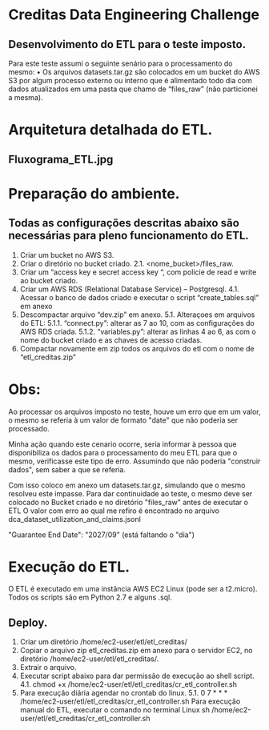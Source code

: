 # Creditas Data Engineering Challenge

## Desenvolvimento do ETL para o teste imposto.
Para este teste assumi o seguinte senário para o processamento do mesmo:
•	Os arquivos datasets.tar.gz são colocados em um bucket do AWS S3 por algum processo externo ou interno que é alimentado todo dia com dados atualizados em uma pasta que chamo de “files_raw” (não particionei a mesma).

# Arquitetura detalhada do ETL.

## Fluxograma_ETL.jpg

# Preparação do ambiente.

## Todas as configurações descritas abaixo são necessárias para pleno funcionamento do ETL. 
1.	Criar um bucket no AWS S3.
2.	Criar o diretório no bucket criado.
2.1.	<nome_bucket>/files_raw.
3.	Criar um “access key e secret access key “, com policie de read e write ao bucket criado.
4.	Criar um AWS RDS (Relational Database Service) – Postgresql.
4.1.	Acessar o banco de dados criado e executar o script “create_tables.sql” em anexo
5.	Descompactar arquivo “dev.zip” em anexo.
5.1.	Alteraçoes em arquivos do ETL:
5.1.1.	“connect.py”: alterar as 7 ao 10, com as configurações do AWS RDS criada.
5.1.2.	“variables.py”: alterar as linhas 4 ao 6, as com o nome do bucket criado e as chaves de acesso criadas.
6.	Compactar novamente em zip todos os arquivos do etl com o nome de “etl_creditas.zip”

# Obs:

Ao processar os arquivos imposto no teste, houve um erro que em um valor, o mesmo se referia à um valor de formato "date" que não poderia ser
processado. 

Minha ação quando este cenario ocorre, seria informar à pessoa que disponibiliza os dados para o processamento do meu ETL para que o mesmo,
verificasse este tipo de erro. Assumindo que não poderia "construir dados", sem saber a que se referia.

Com isso coloco em anexo um datasets.tar.gz, simulando que o mesmo resolveu este impasse. Para dar continuidade ao teste, o mesmo deve ser colocado no Bucket criado e no diretório "files_raw" antes de executar o ETL
O valor com erro ao qual me refiro é encontrado no arquivo dca_dataset_utilization_and_claims.jsonl

"Guarantee End Date": "2027/09" (está faltando o "dia")


# Execução do ETL.

O ETL é executado em uma instância AWS EC2 Linux (pode ser a t2.micro).
Todos os scripts são em Python 2.7 e alguns .sql.

## Deploy.

1.	Criar um diretório /home/ec2-user/etl/etl_creditas/
2.	Copiar o arquivo zip etl_creditas.zip em anexo para o servidor EC2, no diretório /home/ec2-user/etl/etl_creditas/.
3.	Extrair o arquivo.
4.	Executar script abaixo para dar permissão de execução ao shell script.
4.1.	chmod +x /home/ec2-user/etl/etl_creditas/cr_etl_controller.sh
5.	Para execução diária agendar no crontab do linux.
5.1.	0 7 * * * /home/ec2-user/etl/etl_creditas/cr_etl_controller.sh
Para execução manual do ETL, executar o comando no terminal Linux
sh /home/ec2-user/etl/etl_creditas/cr_etl_controller.sh




